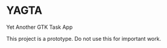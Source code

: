 # YAGTA

Yet Another GTK Task App

This project is a prototype.
Do not use this for important work.

